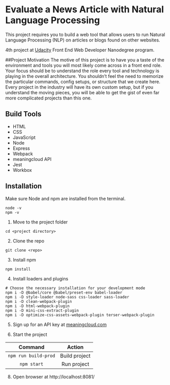 # Evaluate a News Article with Natural Language Processing


This project requires you to build a web tool that allows users to run Natural Language Processing (NLP) on articles or blogs found on other websites.

4th project at [Udacity](https://www.udacity.com/course/front-end-web-developer-nanodegree--nd0011) Front End Web Developer Nanodegree program.

##Project Motivation
The motive of this project is to have you a taste of the environment and tools you will most likely come across in a front end role. Your focus should be to understand the role every tool and technology is playing in the overall architecture. You shouldn’t feel the need to memorize the particular commands, config setups, or structure that we create here. Every project in the industry will have its own custom setup, but if you understand the moving pieces, you will be able to get the gist of even far more complicated projects than this one.



## Build Tools
* HTML
* CSS
* JavaScript
* Node
* Express
* Webpack
* meaningcloud API
* Jest
* Workbox

## Installation
Make sure Node and npm are installed from the terminal.
```
node -v
npm -v
```

1. Move to the project folder
```
cd <project directory>
```
2. Clone the repo
```
git clone <repo>
```
3. Install npm
```
npm install
```
4. Install loaders and plugins
```
# Choose the necessary installation for your development mode
npm i -D @babel/core @babel/preset-env babel-loader
npm i -D style-loader node-sass css-loader sass-loader
npm i -D clean-webpack-plugin
npm i -D html-webpack-plugin
npm i -D mini-css-extract-plugin
npm i -D optimize-css-assets-webpack-plugin terser-webpack-plugin
```
5. Sign up for an API key at [meaningcloud.com](https://www.meaningcloud.com/developer/create-account)

6. Start the project


Command | Action
:------------: | :-------------:
`npm run build-prod` | Build project
`npm start` | Run project

8. Open browser at http://localhost:8081/
